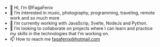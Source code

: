 - 👋 Hi, I’m @FagaFenix
- 👀 I’m interested in music, photography, programming, traveling, remote work and so much more
- 🌱 I’m currently working with JavaScrip, Svelte, NodeJs and Python.
- 💞️ I’m looking to collaborate on projects where I can learn and practice my skills in the technologies that I'm working on.
- 📫 How to reach me fagafenix@hotmail.com

<!---
FagaFenix/FagaFenix is a ✨ special ✨ repository because its `README.md` (this file) appears on your GitHub profile.
You can click the Preview link to take a look at your changes.
--->
